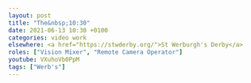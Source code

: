 ```yaml
---
layout: post
title: "The&nbsp;10:30"
date: 2021-06-13 10:30 +0100
categories: video work
elsewhere: <a href="https://stwderby.org/">St Werburgh's Derby</a>
roles: ["Vision Mixer", "Remote Camera Operator"]
youtube: VXuhoVb0PpM
tags: ["Werb's"]
---
```

